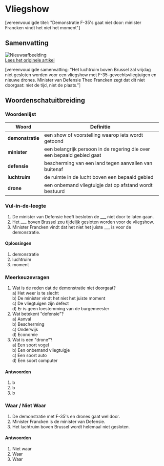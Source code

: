 # Vliegshow

[vereenvoudigde titel: "Demonstratie F-35's gaat niet door: minister Francken vindt het niet het moment"]

## Samenvatting

![Nieuwsafbeelding](https://prod-img.standaard.be/public/nieuws/l6rhmp-274.jpeg/alternates/BASE_SIXTEEN_NINE/274.jpeg)   
[Lees het originele artikel](https://www.standaard.be/binnenland/demonstratie-f-35-s-gaat-niet-door-minister-francken-vindt-het-niet-het-moment/98075382.html)

[vereenvoudigde samenvatting: "Het luchtruim boven Brussel zal vrijdag niet gesloten worden voor een vliegshow met F-35-gevechtsvliegtuigen en nieuwe drones. Minister van Defensie Theo Francken zegt dat dit niet doorgaat: niet de tijd, niet de plaats."]

## Woordenschatuitbreiding

### Woordenlijst

| Woord | Definitie |
|-------|-----------|
| **demonstratie** | een show of voorstelling waarop iets wordt getoond |
| **minister** | een belangrijk persoon in de regering die over een bepaald gebied gaat |
| **defensie** | bescherming van een land tegen aanvallen van buitenaf |
| **luchtruim** | de ruimte in de lucht boven een bepaald gebied |
| **drone** | een onbemand vliegtuigje dat op afstand wordt bestuurd |

### Vul-in-de-leegte
1. De minister van Defensie heeft besloten de ___ niet door te laten gaan.
2. Het ___ boven Brussel zou tijdelijk gesloten worden voor de vliegshow.
3. Minister Francken vindt dat het niet het juiste ___ is voor de demonstratie.
#### Oplossingen
1. demonstratie
2. luchtruim
3. moment

### Meerkeuzevragen
1. Wat is de reden dat de demonstratie niet doorgaat?  
a) Het weer is te slecht  
b) De minister vindt het niet het juiste moment  
c) De vliegtuigen zijn defect  
d) Er is geen toestemming van de burgemeester  
2. Wat betekent "defensie"?  
a) Aanval  
b) Bescherming  
c) Onderwijs  
d) Economie  
3. Wat is een "drone"?  
a) Een soort vogel  
b) Een onbemand vliegtuigje  
c) Een soort auto  
d) Een soort computer  
#### Antwoorden
1. b
2. b
3. b

### Waar / Niet Waar
1. De demonstratie met F-35's en drones gaat wel door.  
2. Minister Francken is de minister van Defensie.  
3. Het luchtruim boven Brussel wordt helemaal niet gesloten.  
#### Antwoorden
1. Niet waar
2. Waar
3. Waar